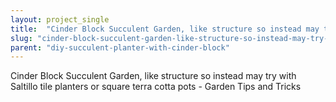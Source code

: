 ```yaml
---
layout: project_single
title:  "Cinder Block Succulent Garden, like structure so instead may try with Saltillo tile planters or square terra cotta pots - Garden Tips and Tricks"
slug: "cinder-block-succulent-garden-like-structure-so-instead-may-try-with-saltillo-tile-planters-or"
parent: "diy-succulent-planter-with-cinder-block"
---
```

Cinder Block Succulent Garden, like structure so instead may try with Saltillo tile planters or square terra cotta pots - Garden Tips and Tricks